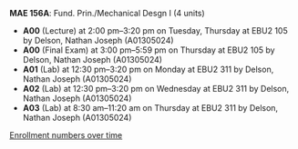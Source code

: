 **MAE 156A**: Fund. Prin./Mechanical Desgn I (4 units)

- **A00** (Lecture) at 2:00 pm–3:20 pm on Tuesday, Thursday at EBU2 105 by Delson, Nathan Joseph (A01305024)
- **A00** (Final Exam) at 3:00 pm–5:59 pm on Thursday at EBU2 105 by Delson, Nathan Joseph (A01305024)
- **A01** (Lab) at 12:30 pm–3:20 pm on Monday at EBU2 311 by Delson, Nathan Joseph (A01305024)
- **A02** (Lab) at 12:30 pm–3:20 pm on Wednesday at EBU2 311 by Delson, Nathan Joseph (A01305024)
- **A03** (Lab) at 8:30 am–11:20 am on Thursday at EBU2 311 by Delson, Nathan Joseph (A01305024)

[Enrollment numbers over time](./MAE156A.tsv)
